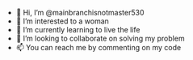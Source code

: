 - 👋 Hi, I’m @mainbranchisnotmaster530
- 👀 I’m interested to a woman
- 🌱 I’m currently learning to live the life
- 💞️ I’m looking to collaborate on solving my problem
- 📫 You can reach me by commenting on my code
